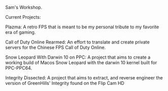 Sam's Workshop.

Current Projects:

Plazma: A retro FPS that is meant to be my personal tribute to my favorite era of gaming.

Call of Duty Online Rearmed: An effort to translate and create private servers for the Chinese FPS Call of Duty Online.

Snow Leopard With Darwin 10 on PPC: A project that aims to create a working build of Macos Snow Leopard with the darwin 10 kernel built for PPC-PPC64.

Integrity Dissected: A project that aims to extract, and reverse engineer the version of GreenHills' Integrity found on the Flip Cam HD